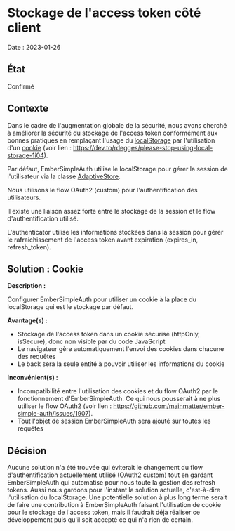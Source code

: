 # Stockage de l'access token côté client

Date : 2023-01-26

## État

Confirmé

## Contexte

Dans le cadre de l'augmentation globale de la sécurité, nous avons cherché à améliorer la sécurité du stockage de l'access token conformément aux bonnes pratiques en remplaçant l'usage du [localStorage](https://developer.mozilla.org/en-US/docs/Web/API/Window/localStorage) par l'utilisation d'un [cookie](https://developer.mozilla.org/en-US/docs/Web/API/Document/cookie) (voir lien : https://dev.to/rdegges/please-stop-using-local-storage-1i04).

Par défaut, EmberSimpleAuth utilise le localStorage pour gérer la session de l'utilisateur via la classe [AdaptiveStore](https://ember-simple-auth.com/api/classes/AdaptiveStore.html).

Nous utilisons le flow OAuth2 (custom) pour l'authentification des utilisateurs.

Il existe une liaison assez forte entre le stockage de la session et le flow d'authentification utilisé.

L'authenticator utilise les informations stockées dans la session pour gérer le rafraichissement
de l'access token avant expiration (expires_in, refresh_token).

## Solution : Cookie

**Description :**

Configurer EmberSimpleAuth pour utiliser un cookie à la place du localStorage qui est le stockage par défaut.

**Avantage(s) :**

- Stockage de l'access token dans un cookie sécurisé (httpOnly, isSecure), donc non visible par du code JavaScript
- Le navigateur gère automatiquement l'envoi des cookies dans chacune des requêtes
- Le back sera la seule entité à pouvoir utiliser les informations du cookie

**Inconvénient(s) :**

- Incompatibilité entre l'utilisation des cookies et du flow OAuth2 par le fonctionnement d'EmberSimpleAuth. Ce qui nous pousserait à ne plus utiliser le flow OAuth2 (voir lien : https://github.com/mainmatter/ember-simple-auth/issues/1907).
- Tout l'objet de session EmberSimpleAuth sera ajouté sur toutes les requêtes

## Décision

Aucune solution n'a été trouvée qui éviterait le changement du flow d'authentification actuellement utilisé (OAuth2 custom) tout en gardant EmberSimpleAuth qui automatise pour nous toute la gestion des refresh tokens.
Aussi nous gardons pour l'instant la solution actuelle, c'est-à-dire l'utilisation du localStorage.
Une potentielle solution à plus long terme serait de faire une contribution à EmberSimpleAuth faisant l'utilisation de cookie pour le stockage de l'access token, mais il faudrait déjà réaliser ce développement puis qu'il soit accepté ce qui n'a rien de certain.
